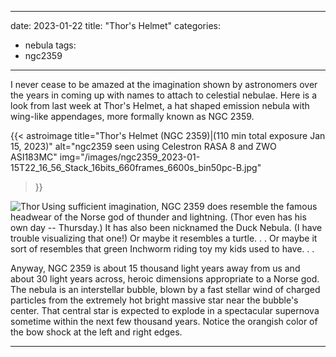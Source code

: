 ------
date: 2023-01-22
title: "Thor's Helmet"
categories:
- nebula
tags:
- ngc2359
---
I never cease to be amazed at the imagination shown by astronomers over the years in coming up with names to attach to celestial nebulae.  Here is a look from last week at Thor's Helmet, a hat shaped emission nebula with wing-like appendages, more formally known as NGC 2359.


<!--more-->
{{< astroimage
title="Thor's Helmet (NGC 2359)|(110 min total exposure Jan 15, 2023)"
   alt="ngc2359 seen using Celestron RASA 8 and ZWO ASI183MC"
   img="/images/ngc2359_2023-01-15T22_16_56_Stack_16bits_660frames_6600s_bin50pc-B.jpg"
>}}


<img src = "/images/Thor.jpg"
alt = "Thor"
align=left
/>
Using sufficient imagination, NGC 2359 does resemble the famous headwear of the Norse god of thunder and lightning. (Thor even has his own day -- Thursday.)
It has also been nicknamed the Duck Nebula. (I have trouble visualizing that one!) Or maybe it resembles a turtle. . .  Or maybe it sort of resembles that green Inchworm riding toy my kids used to have. . .  

Anyway, NGC 2359 is about 15 thousand light years away from us and about 30 light years across, heroic dimensions appropriate to a Norse god. The nebula is an interstellar bubble, blown by a fast stellar wind of charged particles from the extremely hot bright massive star near the bubble's center. That central star is expected to explode in a spectacular supernova sometime within the next few thousand years.  Notice the orangish color of the bow shock at the left and right edges.

-----
